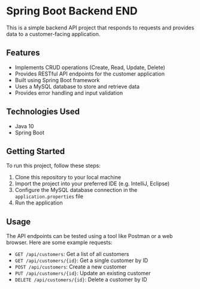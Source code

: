 # Spring Boot Backend END

This is a simple backend API project that responds to requests and provides data to a customer-facing application.

## Features

- Implements CRUD operations (Create, Read, Update, Delete)
- Provides RESTful API endpoints for the customer application
- Built using Spring Boot framework
- Uses a MySQL database to store and retrieve data
- Provides error handling and input validation

## Technologies Used

- Java 10
- Spring Boot


## Getting Started

To run this project, follow these steps:

1. Clone this repository to your local machine
2. Import the project into your preferred IDE (e.g. IntelliJ, Eclipse)
3. Configure the MySQL database connection in the `application.properties` file
4. Run the application

## Usage

The API endpoints can be tested using a tool like Postman or a web browser. Here are some example requests:

- `GET /api/customers`: Get a list of all customers
- `GET /api/customers/{id}`: Get a single customer by ID
- `POST /api/customers`: Create a new customer
- `PUT /api/customers/{id}`: Update an existing customer
- `DELETE /api/customers/{id}`: Delete a customer by ID

